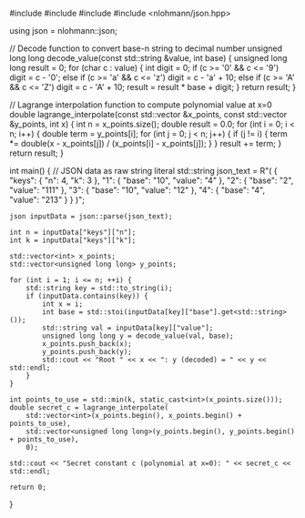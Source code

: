 #include <iostream>
#include <string>
#include <vector>
#include <nlohmann/json.hpp>

using json = nlohmann::json;

// Decode function to convert base-n string to decimal number
unsigned long long decode_value(const std::string &value, int base) {
    unsigned long long result = 0;
    for (char c : value) {
        int digit = 0;
        if (c >= '0' && c <= '9')
            digit = c - '0';
        else if (c >= 'a' && c <= 'z')
            digit = c - 'a' + 10;
        else if (c >= 'A' && c <= 'Z')
            digit = c - 'A' + 10;
        result = result * base + digit;
    }
    return result;
}

// Lagrange interpolation function to compute polynomial value at x=0
double lagrange_interpolate(const std::vector<int> &x_points, const std::vector<unsigned long long> &y_points, int x) {
    int n = x_points.size();
    double result = 0.0;
    for (int i = 0; i < n; i++) {
        double term = y_points[i];
        for (int j = 0; j < n; j++) {
            if (j != i) {
                term *= double(x - x_points[j]) / (x_points[i] - x_points[j]);
            }
        }
        result += term;
    }
    return result;
}

int main() {
    // JSON data as raw string literal
    std::string json_text = R"(
{
  "keys": {
    "n": 4,
    "k": 3
  },
  "1": {
    "base": "10",
    "value": "4"
  },
  "2": {
    "base": "2",
    "value": "111"
  },
  "3": {
    "base": "10",
    "value": "12"
  },
  "4": {
    "base": "4",
    "value": "213"
  }
}
)";

    json inputData = json::parse(json_text);

    int n = inputData["keys"]["n"];
    int k = inputData["keys"]["k"];

    std::vector<int> x_points;
    std::vector<unsigned long long> y_points;

    for (int i = 1; i <= n; ++i) {
        std::string key = std::to_string(i);
        if (inputData.contains(key)) {
            int x = i;
            int base = std::stoi(inputData[key]["base"].get<std::string>());
            std::string val = inputData[key]["value"];
            unsigned long long y = decode_value(val, base);
            x_points.push_back(x);
            y_points.push_back(y);
            std::cout << "Root " << x << ": y (decoded) = " << y << std::endl;
        }
    }

    int points_to_use = std::min(k, static_cast<int>(x_points.size()));
    double secret_c = lagrange_interpolate(
        std::vector<int>(x_points.begin(), x_points.begin() + points_to_use),
        std::vector<unsigned long long>(y_points.begin(), y_points.begin() + points_to_use),
        0);

    std::cout << "Secret constant c (polynomial at x=0): " << secret_c << std::endl;

    return 0;
}
